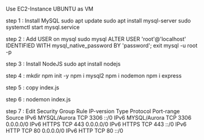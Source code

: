 Use EC2-Instance UBUNTU as VM


step 1 : Install MySQL
  sudo apt update
  sudo apt install mysql-server
  sudo systemctl start mysql.service

step 2 : Add USER on mysql
  sudo mysql
  ALTER USER 'root'@'localhost' IDENTIFIED WITH mysql_native_password BY 'password';
  exit
  mysql -u root -p

step 3 : Install NodeJS
  sudo apt install nodejs

step 4 :
  mkdir <Project-Name>
  npm init -y
  npm i mysql2
  npm i nodemon
  npm i express

step 5 : copy index.js

step 6 : nodemon index.js

step 7 : Edit Security Group Rule
IP-version          Type          Protocol     Port-range   Source
  IPv6	         MYSQL/Aurora	       TCP	        3306	     ::/0
  IPv6	         MYSQL/Aurora	       TCP	        3306       0.0.0.0/0
  IPv6	           HTTPS	           TCP	        443	       0.0.0.0/0
  IPv6	           HTTPS	           TCP	        443	       ::/0
  IPv6	           HTTP	             TCP	         80	       0.0.0.0/0
  IPv6	           HTTP	             TCP	         80	       ::/0
